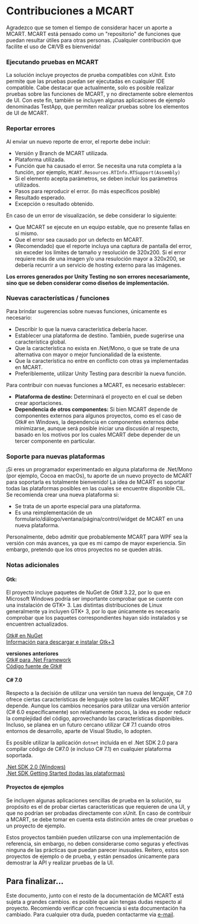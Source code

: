 # Contribuciones a MCART
Agradezco que se tomen el tiempo de considerar hacer un aporte a MCART. MCART
está pensado como un "repositorio" de funciones que puedan resultar útiles para
otras personas. ¡Cualquier contribución que facilite el uso de C#/VB es
bienvenida!
### Ejecutando pruebas en MCART
La solución incluye proyectos de prueba compatibles con xUnit. Esto permite que
las pruebas puedan ser ejecutadas en cualquier IDE compatible. Cabe destacar que
actualmente, solo es posible realizar pruebas sobre las funciones de MCART, y no
directamente sobre elementos de UI. Con este fin, también se incluyen algunas
aplicaciones de ejemplo denominadas TestApp, que permiten realizar pruebas sobre
los elementos de UI de MCART.
### Reportar errores
Al enviar un nuevo reporte de error, el reporte debe incluir:
* Versión y Branch de MCART utilizada.
* Plataforma utilizada.
* Función que ha causado el error. Se necesita una ruta completa a la función,
por ejemplo, `MCART.Resources.RTInfo.RTSupport(Assembly)`
* Si el elemento acepta parámetros, se deben incluir los parámetros utilizados.
* Pasos para reproducir el error. (lo más específicos posible)
* Resultado esperado.
* Excepción o resultado obtenido.

En caso de un error de visualización, se debe considerar lo siguiente:
* Que MCART se ejecute en un equipo estable, que no presente fallas en sí
mismo.
* Que el error sea causado por un defecto en MCART.
* (Recomendado) que el reporte incluya una captura de pantalla del error, sin
exceder los límites de tamaño y resolución de 320x200. Si el error requiere más
de una imagen y/o una resuloción mayor a 320x200, se debería recurrir a un
servicio de hosting externo para las imágenes.

**Los errores generados por Unity Testing no son errores necesariamente, sino
que se deben considerar como diseños de implementación.**
### Nuevas características / funciones
Para brindar sugerencias sobre nuevas funciones, únicamente es necesario:
* Describir lo que la nueva característica debería hacer.
* Establecer una plataforma de destino. También, puede sugerirse una característica global.
* Que la característica no exista en .Net/Mono, o que se trate de una alternativa con mayor o mejor funcionalidad de la existente.
* Que la característica no entre en conflicto con otras ya implementadas en MCART.
* Preferiblemente, utilizar Unity Testing para describir la nueva función.

Para contribuir con nuevas funciones a MCART, es necesario establecer:
* **Plataforma de destino:** Determinará el proyecto en el cual se deben crear
aportaciones.
* **Dependencia de otros componentes:** Si bien MCART depende de componentes 
externos para algunos proyectos, como es el caso de Gtk# en Windows, la
dependencia en componentes externos debe minimizarse, aunque será posible
iniciar una discusión al respecto, basado en los motivos por los cuales MCART
debe depender de un tercer componente en particular.
### Soporte para nuevas plataformas
¡Si eres un programador experimentado en alguna plataforma de .Net/Mono (por ejemplo, Cocoa en macOs), tu aporte de un nuevo proyecto de MCART para soportarla es totalmente bienvenido! La idea de MCART es soportar todas las plataformas posibles en las cuales se encuentre disponible CIL. Se recomienda crear una nueva plataforma si:
* Se trata de un aporte especial para una plataforma.
* Es una reimplementación de un formulario/diálogo/ventana/página/control/widget de MCART en una nueva plataforma.

Personalmente, debo admitir que probablemente MCART para WPF sea la versión con
más avances, ya que es mi campo de mayor experiencia. Sin embargo, pretendo que
los otros proyectos no se queden atrás.
### Notas adicionales
#### Gtk:
El proyecto incluye paquetes de NuGet de Gtk# 3.22, por lo que en Microsoft
Windows podría ser importante comprobar que se cuente con una instalación de
GTK+ 3. Las distintas distribuciones de Linux generalmente ya incluyen GTK+ 3,
por lo que únicamente es necesario comprobar que los paquetes correspondientes
hayan sido instalados y se encuentren actualizados.

[Gtk# en NuGet](https://www.nuget.org/packages/GtkSharp)  
[Información para descargar e instalar Gtk+3](https://www.gtk.org/download/windows.php)

**versiones anteriores**  
[Gtk# para .Net Framework](http://www.mono-project.com/docs/gui/gtksharp/installer-for-net-framework/)  
[Código fuente de Gtk#](https://download.mono-project.com/sources/gtk-sharp212/)
#### C# 7.0
Respecto a la decisión de utilizar una versión tan nueva del lenguaje, C# 7.0
ofrece ciertas características de lenguaje sobre las cuales MCART depende.
Aunque los cambios necesarios para utilizar una versión anterior (C# 6.0 
específicamente) son relativamente pocos, la idea es poder reducir la
complejidad del código, aprovechando las características disponibles. Incluso,
se planea en un futuro cercano utilizar C# 7.1 cuando otros entornos de
desarrollo, aparte de Visual Studio, lo adopten.

Es posible utilizar la aplicación `dotnet` incluída en el .Net SDK 2.0 para
compilar código de C#7.0 (e incluso C# 7.1) en cualquier plataforma soportada.

[.Net SDK 2.0 (Windows)](https://www.microsoft.com/download/details.aspx?id=19988)  
[.Net SDK Getting Started (todas las plataformas)](https://www.microsoft.com/net/core)
#### Proyectos de ejemplos
Se incluyen algunas aplicaciones sencillas de prueba en la solución, su
propósito es el de probar ciertas características que requieren de una UI, y
que no podrían ser probadas directamente con xUnit. En caso de contribuir a 
MCART, se debe tomar en cuenta esta distinción antes de crear pruebas o un
proyecto de ejemplo.

Estos proyectos también pueden utilizarse con una implementación de referencia,
sin embargo, no deben considerarse como seguras y efectivas ninguna de las
prácticas que puedan parecer inusuales. Reitero, estos son proyectos de ejemplo
o de prueba, y están pensados únicamente para demostrar la API y realizar
pruebas de la UI.
## Para finalizar...
Este documento, junto con el resto de la documentación de MCART está sujeta a 
grandes cambios. es posible que aún tengas dudas respecto al proyecto. 
Recomiendo verificar con frecuencia si esta documentación ha cambiado. Para 
cualquier otra duda, pueden contactarme via 
[e-mail](mailto:xds_xps_ivx@hotmail.com).
